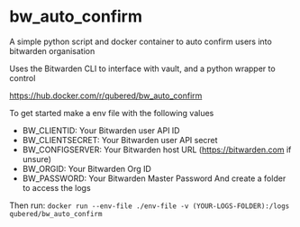 # bw_auto_confirm
A simple python script and docker container to auto confirm users into bitwarden organisation 

Uses the Bitwarden CLI to interface with vault, and a python wrapper to control

https://hub.docker.com/r/qubered/bw_auto_confirm

To get started make a env file with the following values
* BW_CLIENTID: Your Bitwarden user API ID
* BW_CLIENTSECRET: Your Bitwarden user API secret
* BW_CONFIGSERVER: Your Bitwarden host URL (https://bitwarden.com if unsure)
* BW_ORGID: Your Bitwarden Org ID
* BW_PASSWORD: Your Bitwarden Master Password
And create a folder to access the logs

Then run:
```docker run --env-file ./env-file -v (YOUR-LOGS-FOLDER):/logs qubered/bw_auto_confirm```